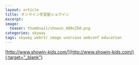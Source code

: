 ```yaml
---
layout: article
title: オンライン学習塾ショウイン
excerpt: 
image:
  teaser: thumbnail/showin_400x250.png
categories: skyway
tags: skyway webrtc image usercase webconf education
---
```



[http://www.showin-kids.com/](http://www.showin-kids.com/){:target="_blank”}
